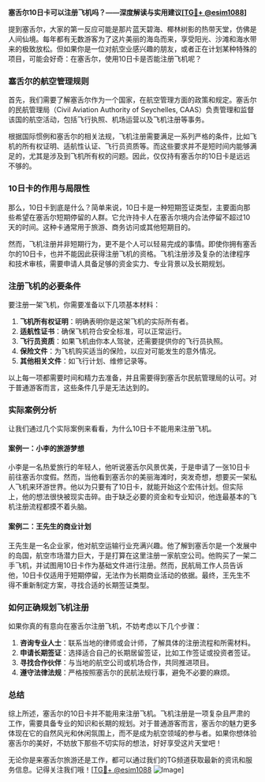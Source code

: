**塞舌尔10日卡可以注册飞机吗？——深度解读与实用建议[[TG💪+ @esim1088](https://t.me/s/esim1088)]**

提到塞舌尔，大家的第一反应可能是那片蓝天碧海、椰林树影的热带天堂，仿佛是人间仙境。每年都有无数游客为了这片美丽的海岛而来，享受阳光、沙滩和海水带来的极致放松。但如果你是一位对航空业感兴趣的朋友，或者正在计划某种特殊的项目，可能会好奇：在塞舌尔，使用10日卡是否能注册飞机呢？

### 塞舌尔的航空管理规则

首先，我们需要了解塞舌尔作为一个国家，在航空管理方面的政策和规定。塞舌尔的民航管理局（Civil Aviation Authority of Seychelles, CAAS）负责管理和监督该国的航空活动，包括飞行执照、机场运营以及飞机注册等事务。

根据国际惯例和塞舌尔的相关法规，飞机注册需要满足一系列严格的条件，比如飞机的所有权证明、适航性认证、飞行员资质等。而这些要求并不是短时间内能够满足的，尤其是涉及到飞机所有权的问题。因此，仅仅持有塞舌尔的10日卡是远远不够的。

### 10日卡的作用与局限性

那么，10日卡到底是什么？简单来说，10日卡是一种短期签证类型，主要面向那些希望在塞舌尔短期停留的人群。它允许持卡人在塞舌尔境内合法停留不超过10天的时间。这种卡通常用于旅游、商务访问或其他短期目的。

然而，飞机注册并非短期行为，更不是个人可以轻易完成的事情。即使你拥有塞舌尔的10日卡，也并不能因此获得注册飞机的资格。飞机注册涉及复杂的法律程序和技术审核，需要申请人具备足够的资金实力、专业背景以及长期规划。

### 注册飞机的必要条件

要注册一架飞机，你需要准备以下几项基本材料：

1. **飞机所有权证明**：明确表明你是这架飞机的实际所有者。
2. **适航性证书**：确保飞机符合安全标准，可以正常运行。
3. **飞行员资质**：如果飞机由你本人驾驶，还需要提供你的飞行员执照。
4. **保险文件**：为飞机购买适当的保险，以应对可能发生的意外情况。
5. **其他相关文件**：如飞行计划、维修记录等。

以上每一项都需要时间和精力去准备，并且需要得到塞舌尔民航管理局的认可。对于普通游客而言，这些条件几乎是无法达到的。

### 实际案例分析

让我们通过几个实际案例来看看，为什么10日卡不能用来注册飞机。

#### 案例一：小李的旅游梦想

小李是一名热爱旅行的年轻人，他听说塞舌尔风景优美，于是申请了一张10日卡前往塞舌尔度假。然而，当他看到塞舌尔的美丽海滩时，突发奇想，想要买一架私人飞机来环游世界。他以为只要有了10日卡，就能开始这个宏伟计划。但实际上，他的想法很快被现实击碎。由于缺乏必要的资金和专业知识，他连最基本的飞机注册流程都摸不着头脑。

#### 案例二：王先生的商业计划

王先生是一名企业家，他对航空运输行业充满兴趣。他了解到塞舌尔是一个发展中的岛国，航空市场潜力巨大，于是打算在这里注册一家航空公司。他购买了一架二手飞机，并试图用10日卡作为基础文件进行注册。然而，民航局工作人员告诉他，10日卡仅适用于短期停留，无法作为长期商业活动的依据。最终，王先生不得不重新制定方案，寻找合适的长期签证类型。

### 如何正确规划飞机注册

如果你真的有意向在塞舌尔注册飞机，不妨考虑以下几个步骤：

1. **咨询专业人士**：联系当地的律师或会计师，了解具体的注册流程和所需材料。
2. **申请长期签证**：选择适合自己的长期居留签证，比如工作签证或投资者签证。
3. **寻找合作伙伴**：与当地的航空公司或机场合作，共同推进项目。
4. **遵守法律法规**：严格按照塞舌尔的民航法规行事，避免不必要的麻烦。

### 总结

综上所述，塞舌尔的10日卡并不能用来注册飞机。飞机注册是一项复杂且严肃的工作，需要具备专业的知识和长期的规划。对于普通游客而言，塞舌尔的魅力更多体现在它的自然风光和休闲氛围上，而不是成为航空领域的参与者。如果你想体验塞舌尔的美好，不妨放下那些不切实际的想法，好好享受这片天堂吧！

无论你是来塞舌尔旅游还是工作，都可以通过我们的TG频道获取最新的资讯和服务信息。记得关注我们哦！[[TG💪+ @esim1088](https://t.me/s/esim1088) ![Image](https://i.postimg.cc/4NQfJmqS/Snipaste-2025-05-13-00-14-12.png)]